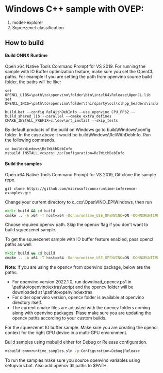 # Windows C++ sample with OVEP:

1. model-explorer
2. Squeezenet classification

## How to build

#### Build ONNX Runtime
Open x64 Native Tools Command Prompt for VS 2019.
For running the sample with IO Buffer optimization feature, make sure you set the OpenCL paths. For example if you are setting the path from openvino source build folder, the paths will be like:

```
set OPENCL_LIBS=\path\to\openvino\folder\bin\intel64\Release\OpenCL.lib
set OPENCL_INCS=\path\to\openvino\folder\thirdparty\ocl\clhpp_headers\include
```

```
build.bat --config RelWithDebInfo --use_openvino CPU_FP32 --build_shared_lib --parallel --cmake_extra_defines CMAKE_INSTALL_PREFIX=c:\dev\ort_install --skip_tests
```

By default products of the build on Windows go to build\Windows\config folder. In the case above it would be build\Windows\RelWithDebInfo.
Run the following commands.

```
cd build\Windows\RelWithDebInfo
msbuild INSTALL.vcxproj /p:Configuration=RelWithDebInfo
```

#### Build the samples

Open x64 Native Tools Command Prompt for VS 2019, Git clone the sample repo.
```
git clone https://github.com/microsoft/onnxruntime-inference-examples.git
```
Change your current directory to c_cxx\OpenVINO_EP\Windows, then run
```bat
mkdir build && cd build
cmake .. -A x64 -T host=x64 -Donnxruntime_USE_OPENVINO=ON -DONNXRUNTIME_ROOTDIR=c:\dev\ort_install -DOPENCV_ROOTDIR="path\to\opencv"
```
Choose required opencv path. Skip the opencv flag if you don't want to build squeezenet sample.

To get the squeezenet sample with IO buffer feature enabled, pass opencl paths as well:
```bat
mkdir build && cd build
cmake .. -A x64 -T host=x64 -Donnxruntime_USE_OPENVINO=ON -DONNXRUNTIME_ROOTDIR=c:\dev\ort_install -DOPENCV_ROOTDIR="path\to\opencv -DOPENCL_LIB=path\to\openvino\folder\bin\intel64\Release\ -DOPENCL_INCLUDE=path\to\openvino\folder\thirdparty\ocl\clhpp_headers\include"
```

**Note:**
If you are using the opencv from openvino package, below are the paths:
* For openvino version 2022.1.0, run download_opencv.ps1 in \path\to\openvino\extras\script and the opencv folder will be downloaded at \path\to\openvino\extras.
* For older openvino version, opencv folder is available at openvino directory itself.
* The current cmake files are adjusted with the opencv folders coming along with openvino packages. Plase make sure you are updating the opencv paths according to your custom builds.

For the squeezenet IO buffer sample:
Make sure you are creating the opencl context for the right GPU device in a multi-GPU environment.

Build samples using msbuild either for Debug or Release configuration.

```bat
msbuild onnxruntime_samples.sln /p:Configuration=Debug|Release
```

To run the samples make sure you source openvino variables using setupvars.bat. Also add opencv dll paths to $PATH.
